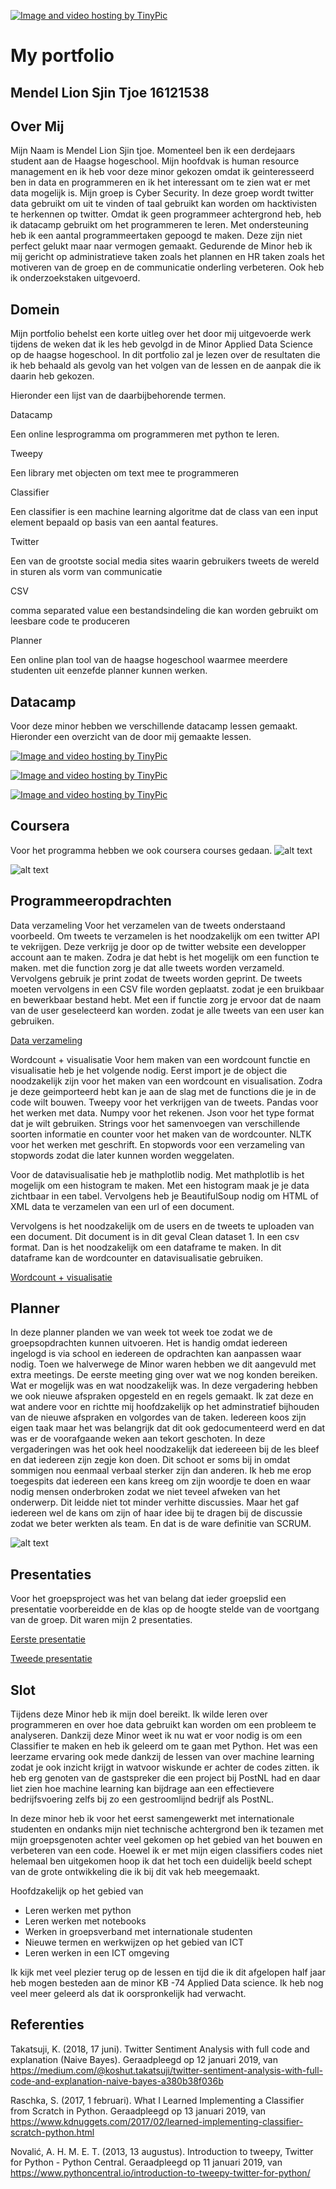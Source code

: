 <a href="http://nl.tinypic.com?ref=ifn2v9" target="_blank"><img src="http://i65.tinypic.com/ifn2v9.jpg" border="0" alt="Image and video hosting by TinyPic"></a>

# My portfolio 

## Mendel Lion Sjin Tjoe 16121538


## Over Mij
Mijn Naam is Mendel Lion Sjin tjoe.
Momenteel ben ik een derdejaars student aan de Haagse hogeschool. Mijn hoofdvak is human resource management en ik heb voor deze minor gekozen omdat ik geinteresseerd ben in data en programmeren en ik het interessant om te zien wat er met data mogelijk is. Mijn groep is Cyber Security. In deze groep wordt twitter data gebruikt om uit te vinden of taal gebruikt kan worden om hacktivisten te herkennen op twitter. Omdat ik geen programmeer achtergrond heb, heb ik datacamp gebruikt om het programmeren te leren. Met ondersteuning heb ik een aantal programmeertaken gepoogd te maken. Deze zijn niet perfect gelukt maar naar vermogen gemaakt. Gedurende de Minor heb ik mij gericht op administratieve taken zoals het plannen en HR taken zoals het motiveren van de groep en de communicatie onderling verbeteren. Ook heb ik onderzoekstaken uitgevoerd.

## Domein
Mijn portfolio behelst een korte uitleg over het door mij uitgevoerde werk tijdens de weken dat ik les heb gevolgd in de Minor Applied Data Science op de haagse hogeschool. In dit portfolio zal je lezen over de resultaten die ik heb behaald als gevolg van het volgen van de lessen en de aanpak die ik daarin heb gekozen. 

Hieronder een lijst van de daarbijbehorende termen.

Datacamp

Een online lesprogramma om programmeren met python te leren.

Tweepy

Een library met objecten om text mee te programmeren

Classifier

Een classifier is een machine learning algoritme dat de class van een input element bepaald op basis van een aantal features.

Twitter

Een van de grootste social media sites waarin gebruikers tweets de wereld in sturen als vorm van communicatie

CSV

comma separated value een bestandsindeling die kan worden gebruikt om leesbare code te produceren

Planner

Een online plan tool van de haagse hogeschool waarmee meerdere studenten uit eenzefde planner kunnen werken.



## Datacamp

Voor deze minor hebben we verschillende datacamp lessen gemaakt. Hieronder een overzicht van de door mij gemaakte lessen.

<a href="http://nl.tinypic.com?ref=qzf05s" target="_blank"><img src="http://i66.tinypic.com/qzf05s.jpg" border="0" alt="Image and video hosting by TinyPic"></a>

<a href="http://nl.tinypic.com?ref=4ugdap" target="_blank"><img src="http://i66.tinypic.com/4ugdap.jpg" border="0" alt="Image and video hosting by TinyPic"></a>

<a href="http://nl.tinypic.com?ref=14pdop" target="_blank"><img src="http://i63.tinypic.com/14pdop.jpg" border="0" alt="Image and video hosting by TinyPic"></a>

## Coursera 
Voor het programma hebben we ook coursera courses gedaan.
![alt text](https://github.com/Lione2/classfier-1/blob/master/Coursera%20courses%202.jpg)

![alt text](https://github.com/Lione2/classfier-1/blob/master/coursera%2022.jpg)

## Programmeeropdrachten

Data verzameling
Voor het verzamelen van de tweets onderstaand voorbeeld.
Om tweets te verzamelen is het noodzakelijk om een twitter API te vekrijgen. Deze verkrijg je door op de twitter website een developper account aan te maken. Zodra je dat hebt is het mogelijk om een function te maken. met die function zorg je dat alle tweets worden verzameld. Vervolgens gebruik je print zodat de tweets worden geprint. De tweets moeten vervolgens in een CSV file worden geplaatst. zodat je een bruikbaar en bewerkbaar bestand hebt. Met een if functie zorg je ervoor dat de naam van de user geselecteerd kan worden. zodat je alle tweets van een user kan gebruiken.

[Data verzameling](https://github.com/Lione2/classfier-1/blob/master/Mendel%20new%20.pdf)

Wordcount + visualisatie
Voor hem maken van een wordcount functie en visualisatie heb je het volgende nodig. Eerst import je de object die noodzakelijk zijn voor het maken van een wordcount en visualisation. Zodra je deze geimporteerd hebt kan je aan de slag met de functions die je in de code wilt bouwen. Tweepy voor het verkrijgen van de tweets. Pandas voor het werken met data. Numpy voor het rekenen. Json voor het type format dat je wilt gebruiken. Strings voor het samenvoegen van verschillende soorten informatie en counter voor het maken van de wordcounter. NLTK voor het werken met geschrift. En stopwords voor een verzameling van stopwords zodat die later kunnen worden weggelaten. 

Voor de datavisualisatie heb je mathplotlib nodig. Met mathplotlib is het mogelijk om een histogram te maken. Met een histogram maak je je data zichtbaar in een tabel. Vervolgens heb je BeautifulSoup nodig om HTML of XML data te verzamelen van een url of een document.

Vervolgens is het noodzakelijk om de users en de tweets te uploaden van een document. Dit document is in dit geval Clean dataset 1. In een csv format. Dan is het noodzakelijk om een dataframe te maken. In dit dataframe kan de wordcounter en datavisualisatie gebruiken. 

[Wordcount + visualisatie](https://github.com/Lione2/classfier-1/blob/master/Words_count_csv_MENDEL.pdf)

## Planner
In deze planner planden we van week tot week toe zodat we de groepsopdrachten kunnen uitvoeren. Het is handig omdat iedereen ingelogd is via school en iedereen de opdrachten kan aanpassen waar nodig. Toen we halverwege de Minor waren hebben we dit aangevuld met extra meetings. De eerste meeting ging over wat we nog konden bereiken. Wat er mogelijk was en wat noodzakelijk was. In deze vergadering hebben we ook nieuwe afspraken opgesteld en en regels gemaakt. Ik zat deze en wat andere voor en richtte mij hoofdzakelijk op het adminstratief bijhouden van de nieuwe afspraken en volgordes van de taken. Iedereen koos zijn eigen taak maar het was belangrijk dat dit ook gedocumenteerd werd en dat was er de voorafgaande weken aan tekort geschoten. In deze vergaderingen was het ook heel noodzakelijk dat iedereeen bij de les bleef en dat iedereen zijn zegje kon doen. Dit schoot er soms bij in omdat sommigen nou eenmaal verbaal sterker zijn dan anderen. Ik heb me erop toegespits dat iedereen een kans kreeg om zijn woordje te doen en waar nodig mensen onderbroken zodat we niet teveel afweken van het onderwerp. Dit leidde niet tot minder verhitte discussies. Maar het gaf iedereen wel de kans om zijn of haar idee bij te dragen bij de discussie zodat we beter werkten als team. En dat is de ware definitie van SCRUM.

![alt text](https://github.com/Lione2/classfier-1/blob/master/planner%20school.jpg)

## Presentaties

Voor het groepsproject was het van belang dat ieder groepslid een presentatie voorbereidde en de klas op de hoogte stelde van de voortgang van de groep. Dit waren mijn 2 presentaties. 


[Eerste presentatie](https://github.com/Lione2/classfier-1/blob/master/cybersecurity_week%204.pdf)

[Tweede presentatie](https://github.com/Lione2/classfier-1/blob/master/cybersecurity_week%2010.pdf)


## Slot
Tijdens deze Minor heb ik mijn doel bereikt. Ik wilde leren over programmeren en over hoe data gebruikt kan worden om een probleem te analyseren. Dankzij deze Minor weet ik nu wat er voor nodig is om een Classifier te maken en heb ik geleerd om te gaan met Python. Het was een leerzame ervaring ook mede dankzij de lessen van over machine learning zodat je ook inzicht krijgt in watvoor wiskunde er achter de codes zitten. ik heb erg genoten van de gastspreker die een project bij PostNL had en daar liet zien hoe machine learning kan bijdrage aan een effectievere bedrijfsvoering zelfs bij zo een gestroomlijnd bedrijf als PostNL.

In deze minor heb ik voor het eerst samengewerkt met internationale studenten en ondanks mijn niet technische achtergrond ben ik tezamen met mijn groepsgenoten achter veel gekomen op het gebied van het bouwen en verbeteren van een code. Hoewel ik er met mijn eigen classifiers codes niet helemaal ben uitgekomen hoop ik dat het toch een duidelijk beeld schept van de grote ontwikkeling die ik bij dit vak heb meegemaakt. 

Hoofdzakelijk op het gebied van
- Leren werken met python
- Leren werken met notebooks 
- Werken in groepsverband met internationale studenten 
- Nieuwe termen en werkwijzen op het gebied van ICT
- Leren werken in een ICT omgeving

Ik kijk met veel plezier terug op de lessen en tijd die ik dit afgelopen half jaar heb mogen besteden aan de minor KB -74 Applied Data science. Ik heb nog veel meer geleerd als dat ik oorspronkelijk had verwacht.


## Referenties

Takatsuji, K. (2018, 17 juni). Twitter Sentiment Analysis with full code and explanation (Naive Bayes). Geraadpleegd op 12 januari 2019, van https://medium.com/@koshut.takatsuji/twitter-sentiment-analysis-with-full-code-and-explanation-naive-bayes-a380b38f036b

Raschka, S. (2017, 1 februari). What I Learned Implementing a Classifier from Scratch in Python. Geraadpleegd op 13 januari 2019, van https://www.kdnuggets.com/2017/02/learned-implementing-classifier-scratch-python.html

Novalić, A. H. M. E. T. (2013, 13 augustus). Introduction to tweepy, Twitter for Python - Python Central. Geraadpleegd op 11 januari 2019, van https://www.pythoncentral.io/introduction-to-tweepy-twitter-for-python/




